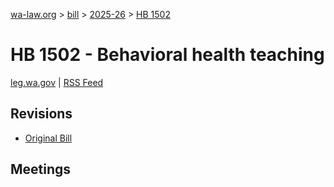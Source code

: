 [wa-law.org](/) > [bill](/bill/) > [2025-26](/bill/2025-26/) > [HB 1502](/bill/2025-26/hb/1502/)

# HB 1502 - Behavioral health teaching
[leg.wa.gov](https://app.leg.wa.gov/billsummary?BillNumber=1502&Year=2025&Initiative=false) | [RSS Feed](./rss.xml)

## Revisions
* [Original Bill](1/)

## Meetings